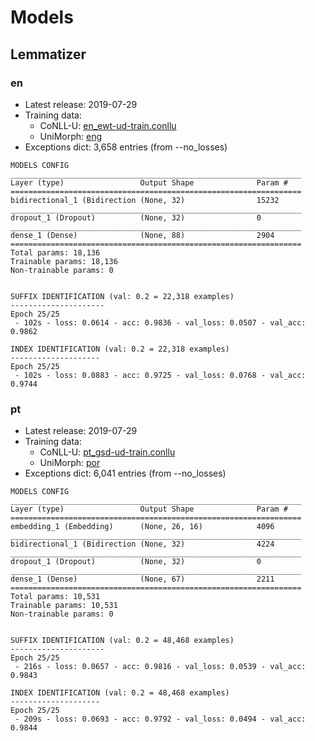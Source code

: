 # Models

## Lemmatizer
### en
- Latest release: 2019-07-29
- Training data: 
  - CoNLL-U: [en_ewt-ud-train.conllu](
    http://github.com/UniversalDependencies/UD_English-EWT)
  - UniMorph: [eng](https://github.com/unimorph/eng)
- Exceptions dict: 3,658 entries (from --no_losses)

```
MODELS CONFIG
_________________________________________________________________
Layer (type)                 Output Shape              Param #   
=================================================================
bidirectional_1 (Bidirection (None, 32)                15232     
_________________________________________________________________
dropout_1 (Dropout)          (None, 32)                0         
_________________________________________________________________
dense_1 (Dense)              (None, 88)                2904      
=================================================================
Total params: 18,136
Trainable params: 18,136
Non-trainable params: 0


SUFFIX IDENTIFICATION (val: 0.2 = 22,318 examples)
---------------------
Epoch 25/25
 - 102s - loss: 0.0614 - acc: 0.9836 - val_loss: 0.0507 - val_acc: 0.9862

INDEX IDENTIFICATION (val: 0.2 = 22,318 examples)
--------------------
Epoch 25/25
 - 102s - loss: 0.0883 - acc: 0.9725 - val_loss: 0.0768 - val_acc: 0.9744
```

### pt
- Latest release: 2019-07-29
- Training data: 
  - CoNLL-U: [pt_gsd-ud-train.conllu](
    http://github.com/UniversalDependencies/UD_Portuguese-GSD)
  - UniMorph: [por](https://github.com/unimorph/por)
- Exceptions dict: 6,041 entries (from --no_losses)

```
MODELS CONFIG
_________________________________________________________________
Layer (type)                 Output Shape              Param #   
=================================================================
embedding_1 (Embedding)      (None, 26, 16)            4096      
_________________________________________________________________
bidirectional_1 (Bidirection (None, 32)                4224      
_________________________________________________________________
dropout_1 (Dropout)          (None, 32)                0         
_________________________________________________________________
dense_1 (Dense)              (None, 67)                2211      
=================================================================
Total params: 10,531
Trainable params: 10,531
Non-trainable params: 0


SUFFIX IDENTIFICATION (val: 0.2 = 48,468 examples)
---------------------
Epoch 25/25
 - 216s - loss: 0.0657 - acc: 0.9816 - val_loss: 0.0539 - val_acc: 0.9843

INDEX IDENTIFICATION (val: 0.2 = 48,468 examples)
--------------------
Epoch 25/25
 - 209s - loss: 0.0693 - acc: 0.9792 - val_loss: 0.0494 - val_acc: 0.9844
```

